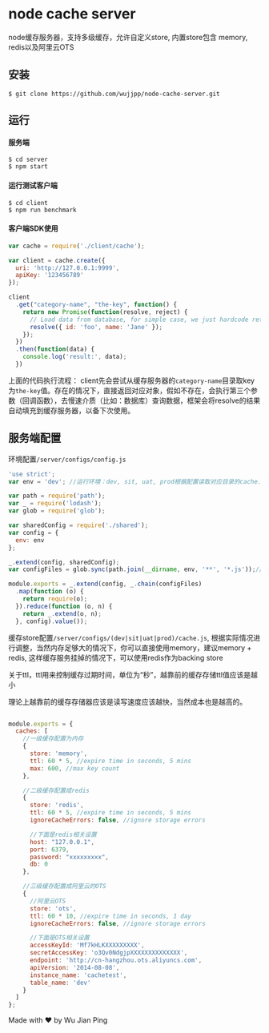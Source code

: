 # node cache server

node缓存服务器，支持多级缓存，允许自定义store, 内置store包含 memory, redis以及阿里云OTS

## 安装
```shell
$ git clone https://github.com/wujjpp/node-cache-server.git
```

## 运行

#### 服务端
```shell
$ cd server
$ npm start
```

#### 运行测试客户端
```shell
$ cd client
$ npm run benchmark
```

#### 客户端SDK使用
```javascript
var cache = require('./client/cache');

var client = cache.create({
  uri: 'http://127.0.0.1:9999',
  apiKey: '123456789'
});

client
  .get("category-name", "the-key", function() {
    return new Promise(function(resolve, reject) {
      // Load data from database, for simple case, we just hardcode returned value
      resolve({ id: 'foo', name: 'Jane' });      
    });
  })
  .then(function(data) {
    console.log('result:', data);
  })
```
上面的代码执行流程： client先会尝试从缓存服务器的`category-name`目录取key为`the-key`值。存在的情况下，直接返回对应对象，假如不存在，会执行第三个参数（回调函数），去慢速介质（比如：数据库）查询数据，框架会将resolve的结果自动填充到缓存服务器，以备下次使用。

## 服务端配置
环境配置`/server/configs/config.js`

```javascript
'use strict';
var env = 'dev'; //运行环境：dev, sit, uat, prod根据配置读取对应目录的cache.js配置文件

var path = require('path');
var _ = require('lodash');
var glob = require('glob');

var sharedConfig = require('./shared');
var config = {
  env: env
};

_.extend(config, sharedConfig);
var configFiles = glob.sync(path.join(__dirname, env, '**', '*.js'));// sync operation is require

module.exports = _.extend(config, _.chain(configFiles)
  .map(function (o) {
    return require(o);
  }).reduce(function (o, n) {
    return _.extend(o, n);
  }, config).value());
```

缓存store配置`/server/configs/(dev|sit|uat|prod)/cache.js`, 根据实际情况进行调整，当然内存足够大的情况下，你可以直接使用memory，建议memory + redis, 这样缓存服务挂掉的情况下，可以使用redis作为backing store

关于ttl，ttl用来控制缓存过期时间，单位为“秒”，越靠前的缓存存储ttl值应该是越小

理论上越靠前的缓存存储器应该是读写速度应该越快，当然成本也是越高的。

```javascript

module.exports = {
  caches: [
    //一级缓存配置为内存
    {
      store: 'memory',
      ttl: 60 * 5, //expire time in seconds, 5 mins
      max: 600, //max key count
    },

    //二级缓存配置成redis
    {
      store: 'redis',
      ttl: 60 * 5, //expire time in seconds, 5 mins
      ignoreCacheErrors: false, //ignore storage errors

      //下面是redis相关设置
      host: "127.0.0.1",
      port: 6379,
      password: "xxxxxxxxx",
      db: 0
    },

    //三级缓存配置成阿里云的OTS
    {
      //阿里云OTS
      store: 'ots',
      ttl: 60 * 10, //expire time in seconds, 1 day
      ignoreCacheErrors: false, //ignore storage errors

      //下面是OTS相关设置
      accessKeyId: 'Mf7kHLKXXXXXXXXX',
      secretAccessKey: 'o3Qv0NdgjpXXXXXXXXXXXXXX',
      endpoint: 'http://cn-hangzhou.ots.aliyuncs.com',
      apiVersion: '2014-08-08',
      instance_name: 'cachetest',
      table_name: 'dev'
    }
  ]
};

```

Made with ♥ by Wu Jian Ping
